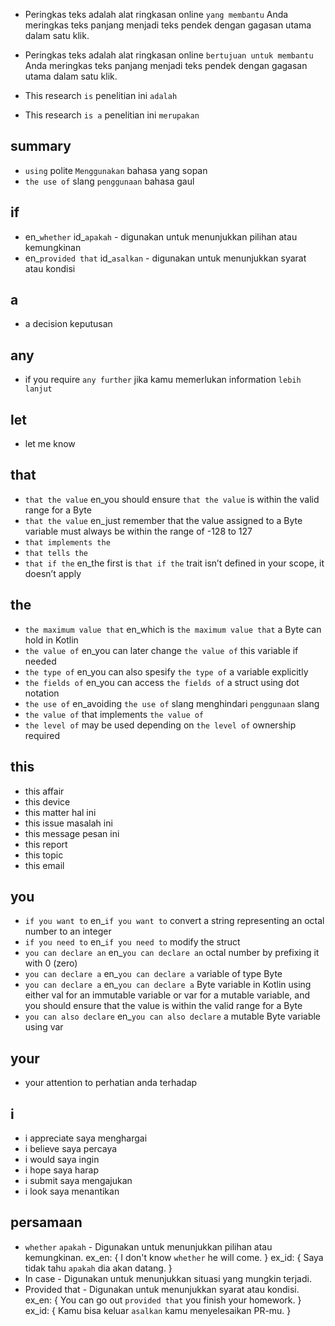 * Peringkas teks adalah alat ringkasan online `yang membantu` Anda meringkas teks panjang menjadi teks pendek dengan gagasan utama dalam satu klik.
* Peringkas teks adalah alat ringkasan online `bertujuan untuk membantu` Anda meringkas teks panjang menjadi teks pendek dengan gagasan utama dalam satu klik.

* This research `is`
penelitian ini `adalah`
* This research `is a`
penelitian ini `merupakan`

## summary
* `using` polite `Menggunakan` bahasa yang sopan
* `the use of` slang `penggunaan` bahasa gaul

## if
* en_`whether` id_`apakah` - digunakan untuk menunjukkan pilihan atau kemungkinan
* en_`provided that` id_`asalkan` - digunakan untuk menunjukkan syarat atau kondisi

## a
* a decision keputusan

## any
* if you require `any further` jika kamu memerlukan information `lebih lanjut`

## let
* let me know

## that
* `that the value` en_you should ensure `that the value` is within the valid range for a Byte
* `that the value` en_just remember that the value assigned to a Byte variable must always be within the range of -128 to 127
* `that implements the`
* `that tells the`
* `that if the` en_the first is `that if the` trait isn’t defined in your scope, it doesn’t apply

## the
* `the maximum value that` en_which is `the maximum value that` a Byte can hold in Kotlin
* `the value of` en_you can later change `the value of` this variable if needed
* `the type of` en_you can also spesify `the type of` a variable explicitly
* `the fields of` en_you can access `the fields of` a struct using dot notation
* `the use of` en_avoiding `the use of` slang menghindari `penggunaan` slang
* `the value of` that implements `the value of`
* `the level of` may be used depending on `the level of` ownership required

## this
* this affair
* this device
* this matter hal ini
* this issue masalah ini
* this message pesan ini
* this report
* this topic
* this email

## you
* `if you want to` en_`if you want to` convert a string representing an octal number to an integer
* `if you need to` en_`if you need to` modify the struct
* `you can declare an` en_`you can declare an` octal number by prefixing it with 0 (zero)
* `you can declare a` en_`you can declare a` variable of type Byte
* `you can declare a` en_`you can declare a` Byte variable in Kotlin using either val for an immutable variable or var for a mutable variable, and you should ensure that the value is within the valid range for a Byte
* `you can also declare` en_`you can also declare` a mutable Byte variable using var

## your
* your attention to perhatian anda terhadap

## i
* i appreciate saya menghargai
* i believe saya percaya
* i would saya ingin
* i hope saya harap
* i submit saya mengajukan
* i look saya menantikan

## persamaan
* `whether` `apakah` - Digunakan untuk menunjukkan pilihan atau kemungkinan. ex_en: { I don't know `whether` he will come. } ex_id: { Saya tidak tahu `apakah` dia akan datang. }
* In case - Digunakan untuk menunjukkan situasi yang mungkin terjadi.
* Provided that - Digunakan untuk menunjukkan syarat atau kondisi. ex_en: { You can go out `provided that` you finish your homework. } ex_id: { Kamu bisa keluar `asalkan` kamu menyelesaikan PR-mu. }
